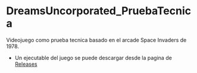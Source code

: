 # DreamsUncorporated_PruebaTecnica
Videojuego como prueba tecnica basado en el arcade Space Invaders de 1978.

- Un ejecutable del juego se puede descargar desde la pagina de [Releases](https://github.com/acur97/DreamsUncorporated_PruebaTecnica/releases)
